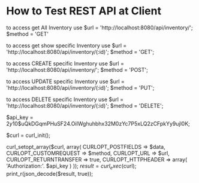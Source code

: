 
# How to Test REST API at Client 


to access get All Inventory use 
$url = 'http://localhost:8080/api/inventory/';
$method = 'GET'

to access get show specific Inventory use 
$url = 'http://localhost:8080/api/inventory/(:id)';
$method = 'GET';

to access CREATE specific Inventory use 
$url = 'http://localhost:8080/api/inventory/';
$method = 'POST';

to access UPDATE specific Inventory use 
$url = 'http://localhost:8080/api/inventory/(:id)';
$method = 'PUT';

to access DELETE specific Inventory use 
$url = 'http://localhost:8080/api/inventory/(:id)';
$method = 'DELETE';

$api_key = $2y$10$uQkDGqmPHuSF24.OiIWghuhbhx32M0zYc7P5xLQ2zCFpkYy9ujl0K;


$curl = curl_init();

curl_setopt_array($curl, array(
  CURLOPT_POSTFIELDS      => $data,
  CURLOPT_CUSTOMREQUEST   => $method,
  CURLOPT_URL             => $url,
  CURLOPT_RETURNTRANSFER  => true,
  CURLOPT_HTTPHEADER      => array(
	  'Authorization:'. $api_key
  )
));
$result = curl_exec($curl);
print_r(json_decode($result, true));

